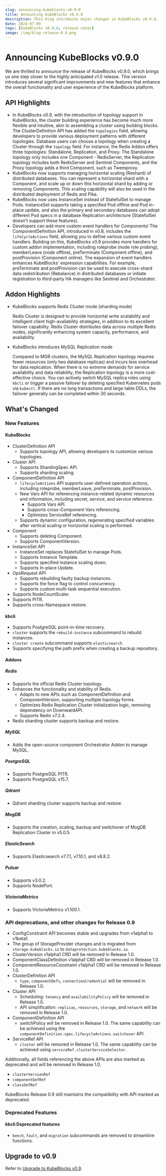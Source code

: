 ```yaml
---
slug: announcing-kubeblocks-v0-9-0
title: Announcing KubeBlocks v0.9.0
description: This blog introduces major changes in KubeBlocks v0.9.0.
date: 2024-07-09
tags: [KubeBlocks v0.9.0, release notes]
image: /img/blog-release-0.9.png
---
```


# Announcing KubeBlocks v0.9.0

We are thrilled to announce the release of KubeBlocks v0.9.0, which brings us one step closer to the highly anticipated v1.0 release. This version introduces several significant improvements and new features that enhance the overall functionality and user experience of the KubeBlocks platform.

## API Highlights

- In KubeBlocks v0.9, with the introduction of topology support in KubeBlocks, the cluster building experience has become much more flexible and intuitive, akin to assembling a cluster using building blocks. The ClusterDefinition API has added the `topologies` field, allowing developers to provide various deployment patterns with different topologies. Database users can choose a topology when creating a Cluster through the `topology` field. For instance, the Redis Addon offers three topologies: Standalone, Replication, and Proxy. The Standalone topology only includes one Component - RedisServer, the Replication topology includes both RedisServer and Sentinel Components, and the Proxy topology adds a third Component, such as Twemproxy.
- KubeBlocks now supports managing horizontal scaling (Reshard) of distributed databases. You can represent a horizontal shard with a Component, and scale up or down this horizontal shard by adding or removing Components. This scaling capability will also be used in the distributed deployment of Redis and Pika.
- KubeBlocks now uses InstanceSet instead of StatefulSet to manage Pods. InstanceSet supports taking a specified Pod offline and Pod in-place update, and also the primary and secondary databases can adopt different Pod specs in a database Replication architecture (StatefulSet doesn't support these features).
- Developers can add more custom event handlers for Components! The ComponentDefinition API, introduced in v0.8, includes the `lifeCycleActions` field, allowing you to define various custom event handlers. Building on this, KubeBlocks v0.9 provides more handlers for custom addon implementation, including roleprobe (node role probing), memberLeave (node offline), preTerminate (Component offline), and postProvision (Component online). The expansion of event handlers enhances KubeBlocks' expression capabilities. For example, preTerminate and postProvision can be used to execute cross-shard data redistribution (Rebalance) in distributed databases or initiate registration to third-party HA managers like Sentinel and Orchestrator.

## Addon Highlights

- KubeBlocks supports Redis Cluster mode (sharding mode)
  
  Redis Cluster is designed to provide horizontal write scalability and intelligent client high-availability strategies, in addition to its excellent failover capability. Redis Cluster distributes data across multiple Redis nodes, significantly enhancing system capacity, performance, and availability.

- KubeBlocks introduces MySQL Replication mode
  
  Compared to MGR clusters, the MySQL Replication topology requires fewer resources (only two database replicas) and incurs less overhead for data replication. When there is no extreme demands for service availability and data reliability, the Replication topology is a more cost-effective choice. You can actively switch MySQL replica roles using `kbcli` or trigger a passive failover by deleting specified Kubernetes pods via `kubectl`. If there are no long transactions and large table DDLs, the failover generally can be completed within 30 seconds.

## What's Changed

### New Features

#### KubeBlocks

- ClusterDefinition API
  - Supports topology API, allowing developers to customize various topologies.
- Cluster API
  - Supports ShardingSpec API.
  - Supports sharding scaling.
- ComponentDefinition  API
  - `lifecycleActions` API supports user-defined operation actions, including roleprobe, memberLeave, preTerminate, postProvision.
  - New Vars API for referencing instance-related dynamic resources and information, including secret, service, and service reference.
    - Supports Vars API.
    - Supports cross-Component Vars referencing.
    - Optimizes ServiceRef referencing.
  - Supports dynamic configuration, regenerating specified variables after vertical scaling or horizontal scaling is performed.
- Component
  - Supports deleting Component.
  - Supports ComponentVersion.
- InstanceSet API
  - InstanceSet replaces StatefulSet to manage Pods.
  - Supports Instance Template.
  - Supports specified instance scaling down.
  - Supports In-place Update.
- OpsRequest API
  - Supports rebuilding faulty backup instances.
  - Supports the force flag to control concurrency.
  - Supports custom multi-task sequential execution.
- Supports NodeCountScaler.
- Supports PITR.
- Supports cross-Namespace restore.

#### kbcli

- Supports PostgreSQL point-in-time recovery.
- `cluster` supports the `rebuild-instance` subcommand to rebuild instances.
- `cluster create` subcommand supports `elasticsearch`.
- Supports specifying the path prefix when creating a backup repository.

#### Addons

##### Redis

- Supports the official Redis Cluster topology.
- Enhances the functionality and stability of Redis.
  - Adapts to new APIs such as ComponentDefinition and ComponentVersion, supporting multiple topology forms.
  - Optimizes Redis Replication Cluster initialization logic, removing dependency on DownwardAPI.
  - Supports Redis v7.2.4.
- Redis sharding cluster supports backup and restore.

##### MySQL

- Adds the open-source component Orchestrator Addon to manage MySQL.

##### PostgreSQL

- Supports PostgreSQL PITR.
- Supports PostgreSQL v15.7.

##### Qdrant

- Qdrant sharding cluster supports backup and restore.

##### MogDB

- Supports the creation, scaling, backup and switchover of MogDB Replication Cluster in v5.0.5.

##### ElasticSearch

- Supports Elasticsearch v7.7.1, v7.10.1, and v8.8.2.

##### Pulsar

- Supports v3.0.2.
- Supports NodePort.

##### VictoriaMetrics

- Supports VictoriaMetrics v1.100.1.

### API  deprecations, and other changes for Release 0.9

- ConfigConstraint API becomes stable and upgrades from v1alpha1 to v1beta1.
- The group of StorageProvider changes and is migrated from `storage.kubeblocks.io` to `dataprotection.kubeblocks.io`.
- ClusterVersion v1alpha1 CRD will be removed in Release 1.0.
- ComponentClassDefinition v1alpha1 CRD will be removed in Release 1.0.
- ComponentResourceConstraint v1alpha1 CRD will be removed in Release 1.0.
- ClusterDefinition API
  - `type`, `componentDefs`, `connectionCredential` will be removed in Release 1.0.
- Cluster API
  - Scheduling: `tenancy` and `availabilityPolicy` will be removed in Release 1.0.
  - API simplification: `replicas`, `resources`, `storage`, and `network` will be removed in Release 1.0.
- ComponentDefinition  API
  - switchPolicy will be removed in Release 1.0. The same capability can be achieved using the `componentDefinition.spec.lifecycleActions.switchover` API.
- ServiceRef API
  - `cluster` will be removed in Release 1.0. The same capability can be achieved using `serviceRef.clusterServiceSelector`.

Additionally, all fields referencing the above APIs are also marked as deprecated and will be removed in Release 1.0.

- `clusterVersionRef`
- `componentDefRef`
- `classDefRef`

KubeBlocks Release 0.9 still maintains the compatibility with API marked as deprecated.

### Deprecated Features

#### kbcli Deprecated features

- `bench`, `fault`, and `migration` subcommands are removed to streamline functions.

## Upgrade to v0.9

Refer to [Upgrade to KubeBlocks v0.9](https://kubeblocks.io/docs/release-0.9/user_docs/installation/upgrade/upgrade-kubeblocks-to-0.9).
